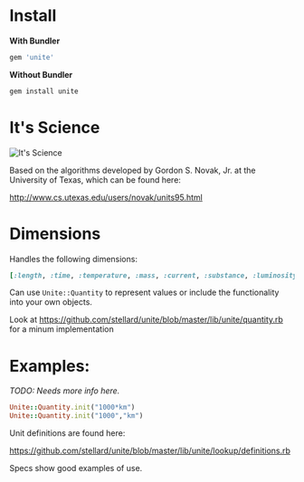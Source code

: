 # Install

**With Bundler**
```ruby
gem 'unite'
```

**Without Bundler**
```bash
gem install unite
```

# It's Science

![It's Science](http://gifrific.com/wp-content/uploads/2012/06/its-science-anchorman.gif)

Based on the algorithms developed by Gordon S. Novak, Jr. at the University of Texas, which can be found here:

  http://www.cs.utexas.edu/users/novak/units95.html


# Dimensions

Handles the following dimensions:

```ruby
[:length, :time, :temperature, :mass, :current, :substance, :luminosity]
```

Can use `Unite::Quantity` to represent values or include the functionality into your own objects.

Look at https://github.com/stellard/unite/blob/master/lib/unite/quantity.rb for a minum implementation


# Examples:

_TODO: Needs more info here._

```ruby
Unite::Quantity.init("1000*km")
Unite::Quantity.init("1000","km")
```

Unit definitions are found here:

  https://github.com/stellard/unite/blob/master/lib/unite/lookup/definitions.rb

Specs show good examples of use.
